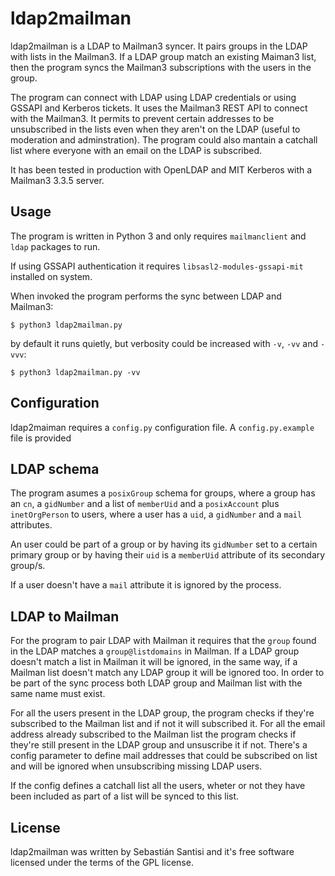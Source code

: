 ldap2mailman
============

ldap2mailman is a LDAP to Mailman3 syncer. It pairs groups in the LDAP with
lists in the Mailman3. If a LDAP group match an existing Maiman3 list, then the
program syncs the Mailman3 subscriptions with the users in the group.

The program can connect with LDAP using LDAP credentials or using GSSAPI and
Kerberos tickets. It uses the Mailman3 REST API to connect with the Mailman3.
It permits to prevent certain addresses to be unsubscribed in the lists even
when they aren't on the LDAP (useful to moderation and adminstration). The
program could also mantain a catchall list where everyone with an email on the
LDAP is subscribed.

It has been tested in production with OpenLDAP and MIT Kerberos with a Mailman3
3.3.5 server.

Usage
-----

The program is written in Python 3 and only requires `mailmanclient` and `ldap`
packages to run.

If using GSSAPI authentication it requires `libsasl2-modules-gssapi-mit`
installed on system.

When invoked the program performs the sync between LDAP and Mailman3:

`$ python3 ldap2mailman.py`

by default it runs quietly, but verbosity could be increased with `-v`, `-vv`
and `-vvv`:

`$ python3 ldap2mailman.py -vv`

Configuration
-------------

ldap2maiman requires a `config.py` configuration file. A `config.py.example`
file is provided

LDAP schema
-----------

The program asumes a `posixGroup` schema for groups, where a group has an `cn`,
a `gidNumber` and a list of `memberUid` and a `posixAccount` plus
`inetOrgPerson` to users, where a user has a `uid`, a `gidNumber` and a `mail`
attributes.

An user could be part of a group or by having its `gidNumber` set to a certain
primary group or by having their `uid` is a `memberUid` attribute of its
secondary group/s.

If a user doesn't have a `mail` attribute it is ignored by the process.

LDAP to Mailman
---------------

For the program to pair LDAP with Mailman it requires that the `group` found in
the LDAP matches a `group@listdomains` in Mailman. If a LDAP group doesn't
match a list in Mailman it will be ignored, in the same way, if a Mailman list
doesn't match any LDAP group it will be ignored too. In order to be part of the
sync process both LDAP group and Mailman list with the same name must exist.

For all the users present in the LDAP group, the program checks if they're
subscribed to the Mailman list and if not it will subscribed it. For all the
email address already subscribed to the Mailman list the program checks if
they're still present in the LDAP group and unsuscribe it if not. There's a
config parameter to define mail addresses that could be subscribed on list
and will be ignored when unsubscribing missing LDAP users.

If the config defines a catchall list all the users, wheter or not they have
been included as part of a list will be synced to this list.

License
-------

ldap2mailman was written by Sebastián Santisi and it's free software licensed
under the terms of the GPL license.
